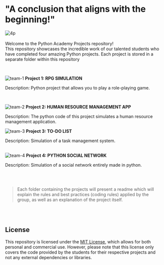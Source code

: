 # "A conclusion that aligns with the beginning!"
![4p](https://github.com/simonedimeglio/4_teams_Python_Academy_2023/assets/78272736/7dce9c0e-8adc-475b-8038-7ebe8ab7791d)
<br><br>
Welcome to the Python Academy Projects repository!<br>This repository showcases the incredible work of our talented students who have completed four amazing Python projects. Each project is stored in a separate folder within this repository

<br>

![team-1](https://github.com/simonedimeglio/4_teams_Python_Academy_2023/assets/78272736/4c68ce34-86c7-4c95-9281-c2e281e17e4b)
**Project 1: RPG SIMULATION**

   Description: Python project that allows you to play a role-playing game. 

<br>

![team-2](https://github.com/simonedimeglio/4_teams_Python_Academy_2023/assets/78272736/000b1113-624a-4164-9958-6ab774743f9e)
**Project 2: HUMAN RESOURCE MANAGEMENT APP**

   Description: The python code of this project simulates a human resource management application. 
   <br>

![team-3](https://github.com/simonedimeglio/4_teams_Python_Academy_2023/assets/78272736/e62315dc-1c7c-4b43-9183-cfbacae543ea)
**Project 3: TO-DO LIST**

   Description: Simulation of a task management system.    
      <br>

![team-4](https://github.com/simonedimeglio/4_teams_Python_Academy_2023/assets/78272736/8fbdf9dd-6191-424f-9d78-c5ae874c9455)
**Project 4: PYTHON SOCIAL NETWORK**

   Description: Simulation of a social network entirely made in python.      
   
<br>
<br>

> Each folder containing the projects will present a readme which will
> explain the rules and best practices (coding rules) applied by the
> group, as well as an explanation of the project itself.

<br>
<br>

## License

This repository is licensed under the [MIT License](LICENSE), which allows for both personal and commercial use. However, please note that this license only covers the code provided by the students for their respective projects and not any external dependencies or libraries.
